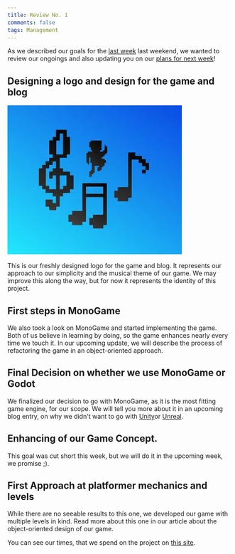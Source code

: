 ```yaml
---
title: Review No. 1
comments: false
tags: Management
---
```

As we described our goals for the [last week](notes/Plans%20Number%201.md) last weekend, we wanted to review our ongoings and also updating you on our [plans for next week](notes/Plans%20Number%202.md)!

## Designing a logo and design for the game and blog

![](notes/images/Pasted%20image%2020230304171946.webp)

This is our freshly designed logo for the game and blog. It represents our approach to our simplicity and the musical theme of our game. We may improve this along the way, but for now it represents the identity of this project.

## First steps in MonoGame
We also took a look on MonoGame and started implementing the game.
Both of us believe in learning by doing, so the game enhances nearly every time we touch it. 
In our upcoming update, we will describe the process of refactoring the game in an object-oriented approach.

## Final Decision on whether we use MonoGame or Godot
We finalized our decision to go with MonoGame, as it is the most fitting game engine, for our scope. We will tell you more about it in an upcoming blog entry, on why we didn't want to go with [Unity](https://unity.com)or [Unreal](https://www.unrealengine.com).

## Enhancing of our Game Concept.
This goal was cut short this week, but we will do it in the upcoming week, we promise ;).

## First Approach at platformer mechanics and levels
While there are no seeable results to this one, we developed our game with multiple levels in kind. Read more about this one in our article about the object-oriented design of our game.

You can see our times, that we spend on the project on [this site](notes/Times.md).

